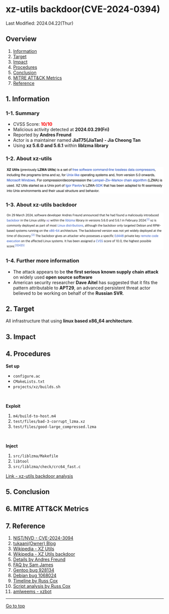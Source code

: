 # xz-utils backdoor(CVE-2024-0394)

Last Modified: 2024.04.22(Thur)

## Overview
1. [Information](#1-information)
2. [Target](#2-target)
3. [Impact](#3-impact)
4. [Procedures](#4-procedures)
5. [Conclusion](#5-conclusion)
6. [MITRE ATT&CK Metrics](#6-mitre-attck-metrics)
7. [Reference](#7-reference)

## 1. Information

### 1-1. Summary

- CVSS Score: **<span style="color: #FF0000">10/10</span>**
- Malicious activity detected at **2024.03.29(Fri)**
- Reported by **Andres Freund**
- Actor is a maintainer named **JiaT75(JiaTan) - Jia Cheong Tan**
- Using **xz 5.6.0 and 5.6.1** within **liblzma library**

### 1-2. About xz-utils

[![xz-utils-info](img/xz-utils_info.png)](https://en.wikipedia.org/wiki/XZ_Utils)

### 1-3. About xz-utils backdoor

[![xz-utils-backdoor](img/xz-utils_backdoor.png)](https://en.wikipedia.org/wiki/XZ_Utils_backdoor)

### 1-4. Further more information

- The attack appears to be **the first serious known supply chain attack** on widely used **open source software**
- American security researcher **Dave Aitel** has suggested that it fits the pattern attributable to **APT29**, an advanced persistent threat actor believed to be working on behalf of the **Russian SVR**.


## 2. Target

All infrastructure that using **linux based x86_64 architecture**.


## 3. Impact



## 4. Procedures

**Set up**
- `configure.ac`
- `CMakeLists.txt`
- `projects/xz/builds.sh`

<br>

**Exploit**
1. `m4/build-to-host.m4`
2. `test/files/bad-3-corrupt_lzma.xz`
3. `test/files/good-large_compressed.lzma`

<br>

**Inject**
1. `src/liblzma/Makefile`
2. `libtool`
3. `src/liblzma/check/crc64_fast.c`

[Link - xz-utils backdoor analysis](/Unknown/xz-utils_backdoor/analysis.md)

## 5. Conclusion



## 6. MITRE ATT&CK Metrics



## 7. Reference
1. [NIST/NVD - CVE-2024-3094](https://nvd.nist.gov/vuln/detail/CVE-2024-3094)
2. [tukaani(Owner) Blog](https://tukaani.org/xz-backdoor/)
3. [Wikipedia - XZ Utils](https://en.wikipedia.org/wiki/XZ_Utils)
4. [Wikipedia - XZ Utils backdoor](https://en.wikipedia.org/wiki/XZ_Utils_backdoor)
5. [Details by Andres Freund](https://www.openwall.com/lists/oss-security/2024/03/29/4)
6. [FAQ by Sam James](https://gist.github.com/thesamesam/223949d5a074ebc3dce9ee78baad9e27)
7. [Gentoo bug 928134](https://bugs.gentoo.org/928134)
8. [Debian bug 1068024](https://bugs.debian.org/cgi-bin/bugreport.cgi?bug=1068024)
9. [Timeline by Russ Cox](https://research.swtch.com/xz-timeline)
10. [Script analysis by Russ Cox](https://research.swtch.com/xz-script)
11. [amlweems - xzbot](https://github.com/amlweems/xzbot)

---
[Go to top](#xz-utilscve-2024-0394)